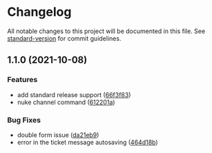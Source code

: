 # Changelog

All notable changes to this project will be documented in this file. See [standard-version](https://github.com/conventional-changelog/standard-version) for commit guidelines.

## 1.1.0 (2021-10-08)


### Features

* add standard release support ([66f3f83](https://github.com/Lionvsx/sentinel-2.0/commit/66f3f83b68749d0725e98016363faed24d0497aa))
* nuke channel command ([612201a](https://github.com/Lionvsx/sentinel-2.0/commit/612201a9cfa1a3b98bb986ce9c716a52045a66de))


### Bug Fixes

* double form issue ([da21eb9](https://github.com/Lionvsx/sentinel-2.0/commit/da21eb9b7521b28ccedc2490bec92d0e9d41bbba))
* error in the ticket message autosaving ([464d18b](https://github.com/Lionvsx/sentinel-2.0/commit/464d18b080602669c6c9d065dd475b31f0d31f22))
